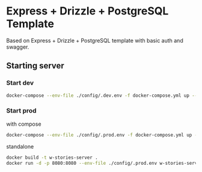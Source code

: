 # Express + Drizzle + PostgreSQL Template

Based on Express + Drizzle + PostgreSQL template with basic auth and swagger.

## Starting server

### Start dev
```bash
docker-compose --env-file ./config/.dev.env -f docker-compose.yml up --build
```

### Start prod
with compose
```bash
docker-compose --env-file ./config/.prod.env -f docker-compose.yml up --build -d
```

standalone
```bash
docker build -t w-stories-server .
docker run -d -p 8080:8080 --env-file ./config/.prod.env w-stories-server -c 'bash entrypoint-deploy.sh'
```
